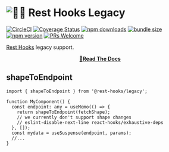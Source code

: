 # ![🛌🎣 Rest Hooks Legacy](https://raw.githubusercontent.com/data-client/rest-hooks/master/packages/rest-hooks/rest_hooks_logo_and_text.svg?sanitize=true)
[![CircleCI](https://circleci.com/gh/data-client/rest-hooks/tree/master.svg?style=shield)](https://circleci.com/gh/data-client/rest-hooks)
[![Coverage Status](https://img.shields.io/codecov/c/gh/data-client/rest-hooks/master.svg?style=flat-square)](https://app.codecov.io/gh/data-client/rest-hooks?branch=master)
[![npm downloads](https://img.shields.io/npm/dm/@rest-hooks/legacy.svg?style=flat-square)](https://www.npmjs.com/package/@rest-hooks/legacy)
[![bundle size](https://img.shields.io/bundlephobia/minzip/@rest-hooks/legacy?style=flat-square)](https://bundlephobia.com/result?p=@rest-hooks/legacy)
[![npm version](https://img.shields.io/npm/v/@rest-hooks/legacy.svg?style=flat-square)](https://www.npmjs.com/package/@rest-hooks/legacy)
[![PRs Welcome](https://img.shields.io/badge/PRs-welcome-brightgreen.svg?style=flat-square)](http://makeapullrequest.com)

[Rest Hooks](https://dataclient.io) legacy support.

<div align="center">

**[📖Read The Docs](https://dataclient.io/docs/upgrade/upgrading-to-7)**

</div>

## shapeToEndpoint

```tsx
import { shapeToEndpoint } from '@rest-hooks/legacy';

function MyComponent() {
  const endpoint: any = useMemo(() => {
    return shapeToEndpoint(fetchShape);
    // we currently don't support shape changes
    // eslint-disable-next-line react-hooks/exhaustive-deps
  }, []);
  const mydata = useSuspense(endpoint, params);
  //...
}
```
